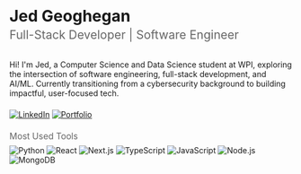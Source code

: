 <div align="left">
  <h1 style="border: none; margin: 0; padding: 0;">Jed Geoghegan</h1>
  <p style="font-size: 1.5em; color: #666; margin: 0.2em 0 1.5em 0;">Full-Stack Developer | Software Engineer</p>
</div>

Hi! I'm Jed, a Computer Science and Data Science student at WPI, exploring the intersection of software engineering, full-stack development, and AI/ML. Currently transitioning from a cybersecurity background to building impactful, user-focused tech.

<div style="margin: 1.5em 0;">
<a href="https://www.linkedin.com/in/jed-geoghegan/"><img src="https://img.shields.io/badge/LinkedIn-0077B5?style=for-the-badge&logo=linkedin&logoColor=white" alt="LinkedIn"></a>
<a href="https://jedgeoghegan.com/"><img src="https://img.shields.io/badge/Portfolio-255E63?style=for-the-badge&logo=&logoColor=white" alt="Portfolio"></a>
</div>

<div style="margin: 1.5em 0;">
  <p style="color: #666; font-size: 1.1em; margin: 0.5em 0;">Most Used Tools</p>
  <img src="https://img.shields.io/badge/Python-3776AB?style=for-the-badge&logo=python&logoColor=white&logoWidth=20" alt="Python"/>
  <img src="https://img.shields.io/badge/React-20232A?style=for-the-badge&logo=react&logoColor=61DAFB&logoWidth=20" alt="React"/>
  <img src="https://img.shields.io/badge/Next.js-000000?style=for-the-badge&logo=next.js&logoColor=white&logoWidth=20" alt="Next.js"/>
  <img src="https://img.shields.io/badge/TypeScript-007ACC?style=for-the-badge&logo=typescript&logoColor=white&logoWidth=20" alt="TypeScript"/>
  <img src="https://img.shields.io/badge/JavaScript-F7DF1E?style=for-the-badge&logo=javascript&logoColor=black&logoWidth=20" alt="JavaScript"/>
  <img src="https://img.shields.io/badge/Node.js-43853D?style=for-the-badge&logo=node.js&logoColor=white&logoWidth=20" alt="Node.js"/>
  <img src="https://img.shields.io/badge/MongoDB-4EA94B?style=for-the-badge&logo=mongodb&logoColor=white&logoWidth=20" alt="MongoDB"/>
</div>
